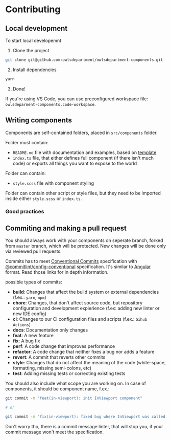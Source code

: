 # Contributing

## Local development

To start local developemnt

1. Clone the project

```bash
git clone git@github.com:owlsdepartment/owlsdepartment-components.git
```

2. Install dependencies

```bash
yarn
```

3. Done!

If you're using VS Code, you can use preconfigured workspace file: `owlsdeparment-components.code-workspace`.

## Writing components

<!-- TODO: -->
Components are self-contained folders, placed in `src/components` folder.

Folder must contain:
 - `README.md` file with documentation and examples, based on [template](/.github/readme_template.md)
 - `index.ts` file, that either defines full component (if there isn't much code) or exports all things you want to expose to the world

Folder can contain:
 - `style.scss` file with component styling

Folder can contain other script or style files, but they need to be imported inside either `style.scss` or `index.ts`.

### Good practices

<!-- TODO: -->

## Commiting and making a pull request

You should always work with your components on seperate branch, forked from `master` branch, which will be protected. New changes will be done only via reviewed pull requests.

Commits has to meet [Conventional Commits](https://www.conventionalcommits.org/en/v1.0.0/) specification with [@commitlint/config-conventional](https://github.com/conventional-changelog/commitlint/tree/master/@commitlint/config-conventional) specification. It's similar to [Angular](https://github.com/angular/angular/blob/master/CONTRIBUTING.md#-commit-message-format) format. Read those links for in depth information.

possible types of commits:
 - __build__: Changes that affect the build system or external dependencies (f.ex.: `yarn`, `npm`)
 - __chore__: Changes, that don't affect source code, but repository configuration and development expierience (f.ex: adding new linter or new IDE config)
 - __ci__: Changes to our CI configuration files and scripts (f.ex.: `Gihub Actions`)
 - __docs__: Documentation only changes
 - __feat__: A new feature
 - __fix__: A bug fix
 - __perf__: A code change that improves performance
 - __refactor__: A code change that neither fixes a bug nor adds a feature
 - __revert__: A commit that reverts other commits
 - __style__: Changes that do not affect the meaning of the code (white-space, formatting, missing semi-colons, etc)
 - __test__: Adding missing tests or correcting existing tests

You should also include what scope you are working on. In case of components, it should be component name, f.ex.:

```bash
git commit -m "feat(in-viewport): init InViewport component"

# or

git commit -m "fix(in-viewport): fixed bug where InViewport was called only once"
```

Don't worry tho, there is a commit message linter, that will stop you, if your commit message won't meet the specification.
